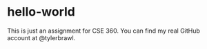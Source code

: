 # hello-world

This is just an assignment for CSE 360. You can find my real GitHub account at @tylerbrawl.
